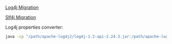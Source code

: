 [Log4j Migration](https://cwiki.apache.org/confluence/display/KAFKA/KIP-653%3A+Upgrade+log4j+to+log4j2)

[Slf4j Migration](https://cwiki.apache.org/confluence/display/KAFKA/KIP-1064%3A+Upgrade+slf4j+to+2.x)

Log4j properties converter: 
```sh
java -cp "/path/apache-log4j2/log4j-1.2-api-2.24.3.jar:/path/apache-log4j2/log4j-core-2.24.3.jar:/path/apache-log4j2/log4j-api-2.24.3.jar" org.apache/log4j/config.Log4j1ConfigurationConverter -i=log4j.properties -o=log4j2.xml
```
